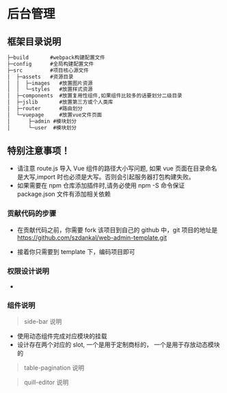 # 后台管理

## 框架目录说明

```cmd
├─build       #webpack构建配置文件
├─config      #全局构建配置文件
├─src         #项目核心源文件
│  ├─assets   #资源目录
│  │  ├─images   #放置图片资源
│  │  └─styles   #放置样式资源
│  ├─components  #放置复用性组件,如果组件比较多的话要划分二级目录
│  ├─jslib       #放置第三方或个人类库
│  ├─router      #路由划分
│  └─vuepage     #放置vue文件页面
│      ├─admin #模块划分
│      └─user  #模块划分
```

## 特别注意事项！

* 请注意 route.js 导入 Vue 组件的路径大小写问题, 如果 vue 页面在目录命名是大写,import 时也必须是大写。否则会引起服务器打包构建失败。
* 如果需要在 npm 仓库添加插件时,请务必使用 npm -S 命令保证 package.json 文件有添加相关依赖

### 贡献代码的步骤

* 在贡献代码之前，你需要 fork 该项目到自己的 github 中，git 项目的地址是 https://github.com/szdankal/web-admin-template.git

* 接着你只需要到 template 下，编码项目即可

### 权限设计说明

*

### 组件说明

> side-bar 说明

* 使用动态组件完成对应模块的挂载
* 设计存在两个对应的 slot, 一个是用于定制商标的， 一个是用于存放动态模块的

> table-pagination 说明

> quill-editor 说明
